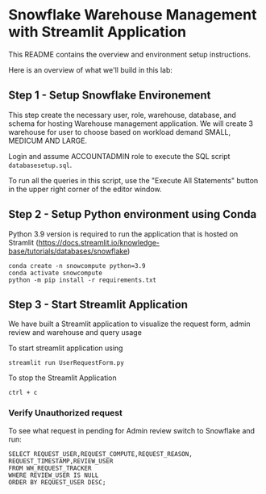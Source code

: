 # Snowflake Warehouse Management with Streamlit Application

This README contains the overview and environment setup instructions.

Here is an overview of what we'll build in this lab:

## Step 1 - Setup Snowflake Environement

This step create the necessary user, role, warehouse, database, and schema for hosting Warehouse management application. We will create 3 warehouse for user to choose based on workload demand SMALL, MEDICUM AND LARGE.

Login and assume ACCOUNTADMIN role to execute the SQL script `databasesetup.sql`.

To run all the queries in this script, use the "Execute All Statements" button in the upper right corner of the editor window.

## Step 2 - Setup Python environment using Conda
Python 3.9 version is required to run the application that is hosted on Stramlit (https://docs.streamlit.io/knowledge-base/tutorials/databases/snowflake)

```
conda create -n snowcompute python=3.9
conda activate snowcompute
python -m pip install -r requirements.txt
```

## Step 3 - Start Streamlit Application
We have built a Streamlit application to visualize the request form, admin review and warehouse and query usage

To start streamlit application using
```
streamlit run UserRequestForm.py
```

To stop the Streamlit Application
```
ctrl + c
```

### Verify Unauthorized request ###

To see what request in pending for Admin review switch to Snowflake and run:

```
SELECT REQUEST_USER,REQUEST_COMPUTE,REQUEST_REASON,
REQUEST_TIMESTAMP,REVIEW_USER
FROM WH_REQUEST_TRACKER
WHERE REVIEW_USER IS NULL
ORDER BY REQUEST_USER DESC;
```